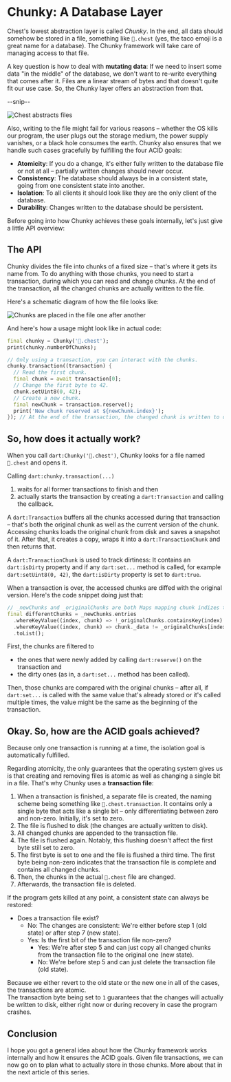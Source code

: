 # Chunky: A Database Layer

Chest's lowest abstraction layer is called *Chunky*.
In the end, all data should somehow be stored in a file, something like `🌮.chest` (yes, the taco emoji is a great name for a database). The Chunky framework will take care of managing access to that file.

A key question is how to deal with **mutating data**:
If we need to insert some data "in the middle" of the database, we don't want to re-write everything that comes after it.
Files are a linear stream of bytes and that doesn't quite fit our use case. So, the Chunky layer offers an abstraction from that.

--snip--

![Chest abstracts files](https://github.com/marcelgarus/server/raw/main/blog/images/chest-chunky-layers.png)

Also, writing to the file might fail for various reasons – whether the OS kills our program, the user plugs out the storage medium, the power supply vanishes, or a black hole consumes the earth. Chunky also ensures that we handle such cases gracefully by fulfilling the four ACID goals:

- **Atomicity**: If you do a change, it's either fully written to the database file or not at all – partially written changes should never occur.
- **Consistency**: The database should always be in a consistent state, going from one consistent state into another.
- **Isolation**: To all clients it should look like they are the only client of the database.
- **Durability**: Changes written to the database should be persistent.

Before going into how Chunky achieves these goals internally, let's just give a little API overview:

## The API

Chunky divides the file into chunks of a fixed size – that's where it gets its name from.
To do anything with those chunks, you need to start a transaction, during which you can read and change chunks.
At the end of the transaction, all the changed chunks are actually written to the file.

Here's a schematic diagram of how the file looks like:

![Chunks are placed in the file one after another](https://github.com/marcelgarus/server/raw/main/blog/images/chest-chunky-chunks.png)

And here's how a usage might look like in actual code:

```dart
final chunky = Chunky('🌮.chest');
print(chunky.numberOfChunks);

// Only using a transaction, you can interact with the chunks.
chunky.transaction((transaction) {
  // Read the first chunk.
  final chunk = await transaction[0];
  // Change the first byte to 42.
  chunk.setUint8(0, 42);
  // Create a new chunk.
  final newChunk = transaction.reserve();
  print('New chunk reserved at ${newChunk.index}');
}); // At the end of the transaction, the changed chunk is written to disk.
```

## So, how does it actually work?

When you call `dart:Chunky('🌮.chest')`, Chunky looks for a file named `🌮.chest` and opens it.

Calling `dart:chunky.transaction(...)`

1. waits for all former transactions to finish and then
2. actually starts the transaction by creating a `dart:Transaction` and calling the callback.

A `dart:Transaction` buffers all the chunks accessed during that transaction – that's both the original chunk as well as the current version of the chunk.
Accessing chunks loads the original chunk from disk and saves a snapshot of it. After that, it creates a copy, wraps it into a `dart:TransactionChunk` and then returns that.

A `dart:TransactionChunk` is used to track dirtiness: It contains an `dart:isDirty` property and if any `dart:set...` method is called, for example `dart:setUint8(0, 42)`, the `dart:isDirty` property is set to `dart:true`.

When a transaction is over, the accessed chunks are diffed with the original version.
Here's the code snippet doing just that:

```dart
// _newChunks and _originalChunks are both Maps mapping chunk indizes to chunks.
final differentChunks = _newChunks.entries
  .whereKeyValue((index, chunk) => !_originalChunks.containsKey(index) || chunk.isDirty)
  .whereKeyValue((index, chunk) => chunk._data != _originalChunks[index])
  .toList();
```

First, the chunks are filtered to

- the ones that were newly added by calling `dart:reserve()` on the transaction and
- the dirty ones (as in, a `dart:set...` method has been called).

Then, those chunks are compared with the original chunks – after all, if `dart:set...` is called with the same value that's already stored or it's called multiple times, the value might be the same as the beginning of the transaction.

## Okay. So, how are the ACID goals achieved?

Because only one transaction is running at a time, the isolation goal is automatically fulfilled.

Regarding atomicity, the only guarantees that the operating system gives us is that creating and removing files is atomic as well as changing a single bit in a file.
That's why Chunky uses a **transaction file**:

1. When a transaction is finished, a separate file is created, the naming scheme being something like `🌮.chest.transaction`. It contains only a single byte that acts like a single bit – only differentiating between zero and non-zero. Initially, it's set to zero.
2. The file is flushed to disk (the changes are actually written to disk).
3. All changed chunks are appended to the transaction file.
4. The file is flushed again. Notably, this flushing doesn't affect the first byte still set to zero.
5. The first byte is set to one and the file is flushed a third time. The first byte being non-zero indicates that the transaction file is complete and contains all changed chunks.
6. Then, the chunks in the actual `🌮.chest` file are changed.
7. Afterwards, the transaction file is deleted.

If the program gets killed at any point, a consistent state can always be restored:

- Does a transaction file exist?
  - No: The changes are consistent: We're either before step 1 (old state) or after step 7 (new state).
  - Yes: Is the first bit of the transaction file non-zero?
    - Yes: We're after step 5 and can just copy all changed chunks from the transaction file to the original one (new state).
    - No: We're before step 5 and can just delete the transaction file (old state).

Because we either revert to the old state or the new one in all of the cases, the transactions are atomic.  
The transaction byte being set to `1` guarantees that the changes will actually be written to disk, either right now or during recovery in case the program crashes.

## Conclusion

I hope you got a general idea about how the Chunky framework works internally and how it ensures the ACID goals.
Given file transactions, we can now go on to plan what to actually store in those chunks.
More about that in the next article of this series.

